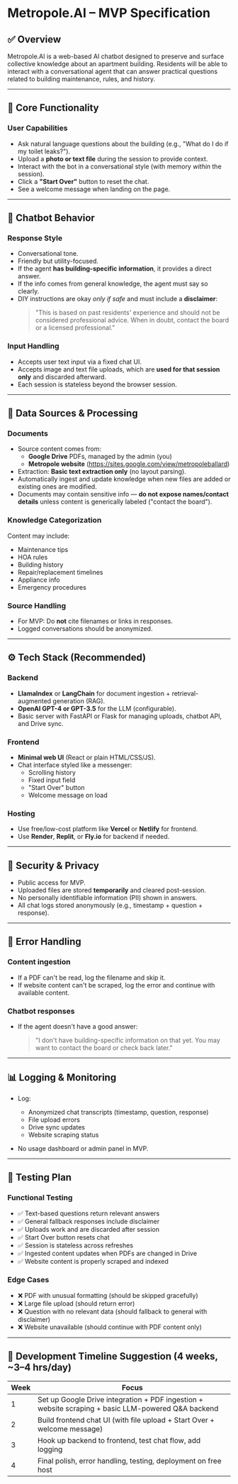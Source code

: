 # Metropole.AI – MVP Specification

## ✅ Overview
Metropole.AI is a web-based AI chatbot designed to preserve and surface collective knowledge about an apartment building. Residents will be able to interact with a conversational agent that can answer practical questions related to building maintenance, rules, and history.

---

## 🧠 Core Functionality

### User Capabilities
- Ask natural language questions about the building (e.g., "What do I do if my toilet leaks?").
- Upload a **photo or text file** during the session to provide context.
- Interact with the bot in a conversational style (with memory *within* the session).
- Click a **"Start Over"** button to reset the chat.
- See a welcome message when landing on the page.

---

## 💬 Chatbot Behavior

### Response Style
- Conversational tone.
- Friendly but utility-focused.
- If the agent **has building-specific information**, it provides a direct answer.
- If the info comes from general knowledge, the agent must say so clearly.
- DIY instructions are okay *only if safe* and must include a **disclaimer**:
  > "This is based on past residents' experience and should not be considered professional advice. When in doubt, contact the board or a licensed professional."

### Input Handling
- Accepts user text input via a fixed chat UI.
- Accepts image and text file uploads, which are **used for that session only** and discarded afterward.
- Each session is stateless beyond the browser session.

---

## 📄 Data Sources & Processing

### Documents
- Source content comes from:
  - **Google Drive** PDFs, managed by the admin (you)
  - **Metropole website** (https://sites.google.com/view/metropoleballard)
- Extraction: **Basic text extraction only** (no layout parsing).
- Automatically ingest and update knowledge when new files are added or existing ones are modified.
- Documents may contain sensitive info — **do not expose names/contact details** unless content is generically labeled ("contact the board").

### Knowledge Categorization
Content may include:
- Maintenance tips
- HOA rules
- Building history
- Repair/replacement timelines
- Appliance info
- Emergency procedures

### Source Handling
- For MVP: Do **not** cite filenames or links in responses.
- Logged conversations should be anonymized.

---

## ⚙️ Tech Stack (Recommended)

### Backend
- **LlamaIndex** or **LangChain** for document ingestion + retrieval-augmented generation (RAG).
- **OpenAI GPT-4 or GPT-3.5** for the LLM (configurable).
- Basic server with FastAPI or Flask for managing uploads, chatbot API, and Drive sync.

### Frontend
- **Minimal web UI** (React or plain HTML/CSS/JS).
- Chat interface styled like a messenger:
  - Scrolling history
  - Fixed input field
  - "Start Over" button
  - Welcome message on load

### Hosting
- Use free/low-cost platform like **Vercel** or **Netlify** for frontend.
- Use **Render**, **Replit**, or **Fly.io** for backend if needed.

---

## 🔐 Security & Privacy

- Public access for MVP.
- Uploaded files are stored **temporarily** and cleared post-session.
- No personally identifiable information (PII) shown in answers.
- All chat logs stored anonymously (e.g., timestamp + question + response).

---

## 🚫 Error Handling

### Content ingestion
- If a PDF can't be read, log the filename and skip it.
- If website content can't be scraped, log the error and continue with available content.

### Chatbot responses
- If the agent doesn't have a good answer:
  > "I don't have building-specific information on that yet. You may want to contact the board or check back later."

---

## 📊 Logging & Monitoring

- Log:
  - Anonymized chat transcripts (timestamp, question, response)
  - File upload errors
  - Drive sync updates
  - Website scraping status

- No usage dashboard or admin panel in MVP.

---

## 🧪 Testing Plan

### Functional Testing
- ✅ Text-based questions return relevant answers
- ✅ General fallback responses include disclaimer
- ✅ Uploads work and are discarded after session
- ✅ Start Over button resets chat
- ✅ Session is stateless across refreshes
- ✅ Ingested content updates when PDFs are changed in Drive
- ✅ Website content is properly scraped and indexed

### Edge Cases
- ❌ PDF with unusual formatting (should be skipped gracefully)
- ❌ Large file upload (should return error)
- ❌ Question with no relevant data (should fallback to general with disclaimer)
- ❌ Website unavailable (should continue with PDF content only)

---

## 📆 Development Timeline Suggestion (4 weeks, ~3–4 hrs/day)

| Week | Focus |
|------|-------|
| 1 | Set up Google Drive integration + PDF ingestion + website scraping + basic LLM-powered Q&A backend |
| 2 | Build frontend chat UI (with file upload + Start Over + welcome message) |
| 3 | Hook up backend to frontend, test chat flow, add logging |
| 4 | Final polish, error handling, testing, deployment on free host |
